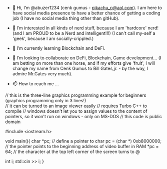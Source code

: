 - 👋 Hi, I’m @abuzer1234   (cenk gumus - pikachu_p@aol.com).
            I am here to have social media presence to have a better chance of getting a coding job (I have no social media thing other than gitHub).

- 👀 I’m interested in all kinds of nerd stuff, because I am 'hardcore' nerd! (and I am PROUD to be a Nerd and intelligent!!!) (I can't call
          my-self a 'geek', because I am  socially-crippled.)

- 🌱 I’m currently learning Blockchain and DeFi.

- 💞️ I’m looking to collaborate on DeFi, Blockchain, Game development...   (I am betting on more than one horse, and if my efforts give 'fruit', I will     
        change my name from Cenk Gumus to Bill Gates,jr.  - by the way, I admire Mr.Gates very much). 
- 📫 How to reach me ...




// this is the three-line graphics programming example for beginners  (graphics programming only in 3 lines!)  
// it can be turned to an image viewer easily
// requires Turbo C++ to compile
// windows doesn't let you to assign values to the content of pointers, so it won't run on windows - only on MS-DOS
// this code is public domain

#include <iostream.h>

void main(){
char *pc;                           // define a pointer to char
pc =  (char *) 0xb8000000;          // the pointer points to the beginning address of video buffer in RAM
*pc = 64;                           // the character at the top left corner of the screen turns to @

int i;
std::cin >> i; 
}




<!---
abuzer1234/abuzer1234 is a ✨ special ✨ repository because its `README.md` (this file) appears on your GitHub profile.
You can click the Preview link to take a look at your changes.
--->
